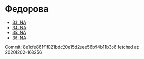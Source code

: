 # Федорова
- [33: NA](33.md)
- [34: NA](34.md)
- [35: NA](35.md)
- [36: NA](36.md)

Commit: 8e1dfe861f1f021bdc20e15d2eee56b94b11b3b6
 fetched at: 20201202-163256

